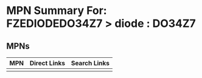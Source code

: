 



# MPN Summary For: FZEDIODEDO34Z7 > diode : DO34Z7

## MPNs
  

|MPN|Direct Links|Search Links|
| :--- | :--- | :--- |
||||
